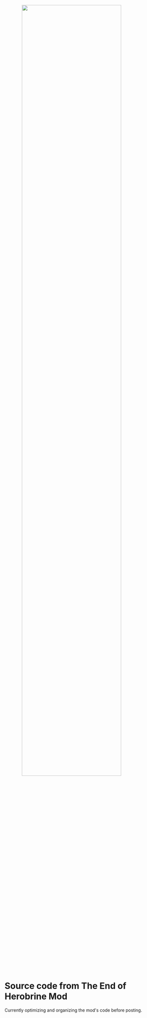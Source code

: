 &emsp;&emsp;&emsp;&emsp;<img src="https://user-images.githubusercontent.com/80422084/226800625-0a7bc9ae-16b3-4afe-868e-6b0433b4afd6.png"  width="80%" height="80%">

# Source code from The End of Herobrine Mod

Currently optimizing and organizing the mod's code before posting. 
